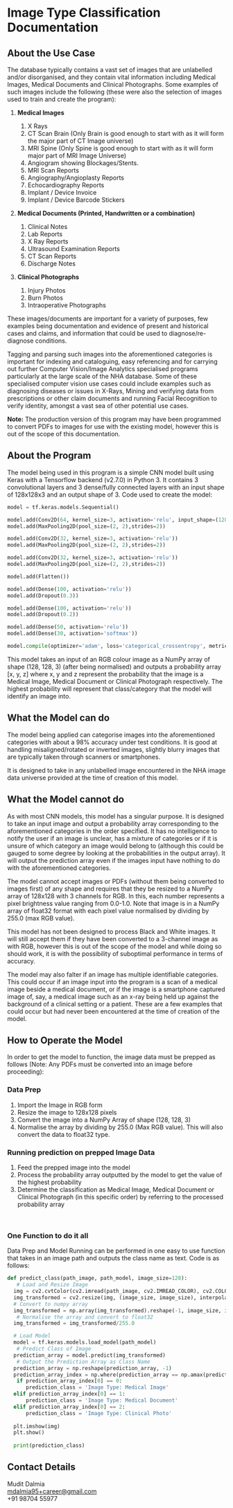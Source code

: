 # Image Type Classification Documentation
## About the Use Case

The database typically contains a vast set of images that are unlabelled and/or disorganised, and they contain vital information including Medical Images, Medical Documents and Clinical Photographs. Some examples of such images include the following (these were also the selection of images used to train and create the program):

1.	**Medical Images** 
      1.	X Rays
      2.	CT Scan Brain (Only Brain is good enough to start with as it will form the major part of CT Image universe)
      3.	MRI Spine (Only Spine is good enough to start with as it will form major part of MRI Image Universe)
      4.	Angiogram showing Blockages/Stents.
      5.	MRI Scan Reports
      6.	Angiography/Angioplasty Reports
      7.	Echocardiography Reports
      8.	Implant / Device Invoice
      9.	Implant / Device Barcode Stickers

2.	**Medical Documents (Printed, Handwritten or a combination)**
      1.	Clinical Notes
      2.	Lab Reports
      3.	X Ray Reports
      4.	Ultrasound Examination Reports
      5.	CT Scan Reports
      6.	Discharge Notes

3.	**Clinical Photographs**
      1.	Injury Photos
      2.	Burn Photos
      3.	Intraoperative Photographs

These images/documents are important for a variety of purposes, few examples being documentation and evidence of present and historical cases and claims, and information that could be used to diagnose/re-diagnose conditions.

Tagging and parsing such images into the aforementioned categories is important for indexing and cataloguing, easy referencing and for carrying out further Computer Vision/Image Analytics specialised programs particularly at the large scale of the NHA database. Some of these specialised computer vision use cases could include examples such as diagnosing diseases or issues in X-Rays, Mining and verifying data from prescriptions or other claim documents and running Facial Recognition to verify identity, amongst a vast sea of other potential use cases.

**Note:** The production version of this program may have been programmed to convert PDFs to images for use with the existing model, however this is out of the scope of this documentation.

## About the Program

The model being used in this program is a simple CNN model built using Keras with a Tensorflow backend (v2.7.0) in Python 3. It contains 3 convolutional layers and 3 dense/fully connected layers with an input shape of 128x128x3 and an output shape of 3. Code used to create the model:

```python
model = tf.keras.models.Sequential()

model.add(Conv2D(64, kernel_size=3, activation='relu', input_shape=(128,128, 3)))
model.add(MaxPooling2D(pool_size=(2, 2),strides=2))

model.add(Conv2D(32, kernel_size=3, activation='relu'))
model.add(MaxPooling2D(pool_size=(2, 2),strides=2))

model.add(Conv2D(32, kernel_size=3, activation='relu'))
model.add(MaxPooling2D(pool_size=(2, 2),strides=2))

model.add(Flatten())

model.add(Dense(100, activation='relu'))
model.add(Dropout(0.3))

model.add(Dense(100, activation='relu'))
model.add(Dropout(0.2))

model.add(Dense(50, activation='relu'))
model.add(Dense(30, activation='softmax'))

model.compile(optimizer='adam', loss='categorical_crossentropy', metrics=['accuracy'])
```

This model takes an input of an RGB colour image as a NumPy array of shape (128, 128, 3) (after being normalised) and outputs a probability array [x, y, z] where x, y and z represent the probability that the image is a Medical Image, Medical Document or Clinical Photograph respectively. The highest probability will represent that class/category that the model will identify an image into.

## What the Model can do

The model being applied can categorise images into the aforementioned categories with about a 98% accuracy under test conditions. It is good at handling misaligned/rotated or inverted images, slightly blurry images that are typically taken through scanners or smartphones.

It is designed to take in any unlabelled image encountered in the NHA image data universe provided at the time of creation of this model.

## What the Model cannot do

As with most CNN models, this model has a singular purpose. It is designed to take an input image and output a probability array corresponding to the aforementioned categories in the order specified. It has no intelligence to notify the user if an image is unclear, has a mixture of categories or if it is unsure of which category an image would belong to (although this could be gauged to some degree by looking at the probabilities in the output array). It will output the prediction array even if the images input have nothing to do with the aforementioned categories.

The model cannot accept images or PDFs (without them being converted to images first) of any shape and requires that they be resized to a NumPy array of 128x128 with 3 channels for RGB. In this, each number represents a pixel brightness value ranging from 0.0-1.0. Note that image is in a NumPy array of float32 format with each pixel value normalised by dividing by 255.0 (max RGB value).

This model has not been designed to process Black and White images. It will still accept them if they have been converted to a 3-channel image as with RGB, however this is out of the scope of the model and while doing so should work, it is with the possibility of suboptimal performance in terms of accuracy.

The model may also falter if an image has multiple identifiable categories. This could occur if an image input into the program is a scan of a medical image beside a medical document, or if the image is a smartphone captured image of, say, a medical image such as an x-ray being held up against the background of a clinical setting or a patient. These are a few examples that could occur but had never been encountered at the time of creation of the model.

## How to Operate the Model
In order to get the model to function, the image data must be prepped as follows (Note: Any PDFs must be converted into an image before proceeding):

### Data Prep

1.	Import the Image in RGB form
2.	Resize the image to 128x128 pixels
3.	Convert the image into a NumPy Array of shape (128, 128, 3)
4.	Normalise the array by dividing by 255.0 (Max RGB value). This will also convert the data to float32 type.

### Running prediction on prepped Image Data
1.	Feed the prepped image into the model
2.	Process the probability array outputted by the model to get the value of the highest probability
3.	Determine the classification as Medical Image, Medical Document or Clinical Photograph (in this specific order) by referring to the processed probability array

 
### One Function to do it all

Data Prep and Model Running can be performed in one easy to use function that takes in an image path and outputs the class name as text. Code is as follows:

```python
def predict_class(path_image, path_model, image_size=128):
   # Load and Resize Image
  img = cv2.cvtColor(cv2.imread(path_image, cv2.IMREAD_COLOR), cv2.COLOR_BGR2RGB)
  img_transformed = cv2.resize(img, (image_size, image_size), interpolation = cv2.INTER_CUBIC)
  # Convert to numpy array
  img_transformed = np.array(img_transformed).reshape(-1, image_size, image_size, 3)
   # Normalise the array and convert to float32
  img_transformed = img_transformed/255.0

  # Load Model
  model = tf.keras.models.load_model(path_model)
   # Predict Class of Image
  prediction_array = model.predict(img_transformed)
   # Output the Prediction Array as Class Name
  prediction_array = np.reshape(prediction_array, -1)
  prediction_array_index = np.where(prediction_array == np.amax(prediction_array))
   if prediction_array_index[0] == 0:
      prediction_class = 'Image Type: Medical Image'
  elif prediction_array_index[0] == 1:
      prediction_class = 'Image Type: Medical Document'
  elif prediction_array_index[0] == 2:
      prediction_class = 'Image Type: Clinical Photo'
    
  plt.imshow(img)
  plt.show()
    
  print(prediction_class)
```

## Contact Details

Mudit Dalmia  
mdalmia95+career@gmail.com  
+91 98704 55977
